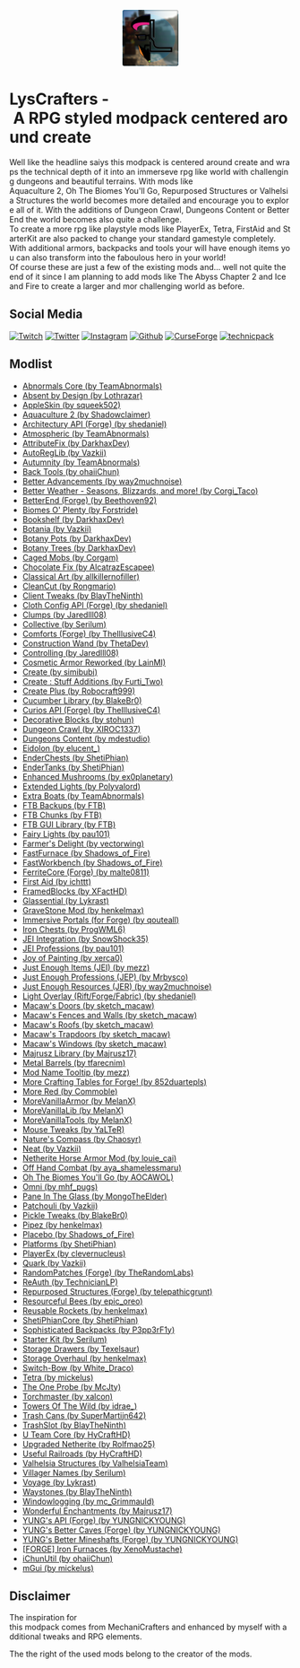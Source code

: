 <p align="center">
    <img src="assets/logo.png?raw=true" alt="LysCrafters" title="LysCrafters" style="width: 100px">
</p>

# LysCrafters - A RPG styled modpack centered around create

Well like the headline saiys this modpack is centered around create and wraps the technical depth of it into an immerseve rpg like world with challenging dungeons and beautiful terrains. With mods like 
Aquaculture 2, Oh The Biomes You'll Go, Repurposed Structures or Valhelsia Structures the world becomes more detailed and encourage you to explore all of it. With the additions of Dungeon Crawl, Dungeons Content or BetterEnd the world becomes also quite a challenge.
To create a more rpg like playstyle mods like PlayerEx, Tetra, FirstAid and StarterKit are also packed to change your standard gamestyle completely.
With additional armors, backpacks and tools your will have enough items you can also transform into the faboulous hero in your world!
Of course these are just a few of the existing mods and... well not quite the end of it since I am planning to add mods like The Abyss Chapter 2 and Ice and Fire to create a larger and mor challenging world as before.
 
## Social Media

[![Twitch](https://img.shields.io/badge/Twitch.tv-orange?color=%239146FF&logo=twitch&logoColor=%23FFFFFF&style=for-the-badge)](https://twitch.tv/lyssar_ "Twitch")
[![Twitter](https://img.shields.io/badge/Twitter-orange?color=%231DA1F2&logo=twitter&logoColor=%23FFFFFF&style=for-the-badge)](https://twitter.com/lyssar__ "Twitter")
[![Instagram](https://img.shields.io/badge/Instagram-orange?color=%23E4405F&logo=instagram&logoColor=%23FFFFFF&style=for-the-badge)](https://www.instagram.com/lyss4r/ "Instagram")
[![Github](https://img.shields.io/badge/Github-orange?color=%23181717&logo=github&logoColor=%23FFFFFF&style=for-the-badge)](https://github.com/lyssar "Github")
[![CurseForge](https://img.shields.io/badge/CurseForge-orange?color=%236441A4&logo=curseforge&logoColor=%23FFFFFF&style=for-the-badge)](https://www.curseforge.com/minecraft/modpacks/lyscrafters "CurseForge")
[![technicpack](https://img.shields.io/badge/Technicpack-orange?color=%23428bca&logo=technicpack&logoColor=%23FFFFFF&style=for-the-badge)](https://www.technicpack.net/modpack/forge-lyscrafters.1845812 "technicpack")

## Modlist

*   [Abnormals Core (by TeamAbnormals)](https://www.curseforge.com/minecraft/mc-mods/abnormals-core)
*   [Absent by Design (by Lothrazar)](https://www.curseforge.com/minecraft/mc-mods/absent-by-design)
*   [AppleSkin (by squeek502)](https://www.curseforge.com/minecraft/mc-mods/appleskin)
*   [Aquaculture 2 (by Shadowclaimer)](https://www.curseforge.com/minecraft/mc-mods/aquaculture)
*   [Architectury API (Forge) (by shedaniel)](https://www.curseforge.com/minecraft/mc-mods/architectury-forge)
*   [Atmospheric (by TeamAbnormals)](https://www.curseforge.com/minecraft/mc-mods/atmospheric)
*   [AttributeFix (by DarkhaxDev)](https://www.curseforge.com/minecraft/mc-mods/attributefix)
*   [AutoRegLib (by Vazkii)](https://www.curseforge.com/minecraft/mc-mods/autoreglib)
*   [Autumnity (by TeamAbnormals)](https://www.curseforge.com/minecraft/mc-mods/autumnity)
*   [Back Tools (by ohaiiChun)](https://www.curseforge.com/minecraft/mc-mods/back-tools)
*   [Better Advancements (by way2muchnoise)](https://www.curseforge.com/minecraft/mc-mods/better-advancements)
*   [Better Weather - Seasons, Blizzards, and more! (by Corgi_Taco)](https://www.curseforge.com/minecraft/mc-mods/better-weather)
*   [BetterEnd (Forge) (by Beethoven92)](https://www.curseforge.com/minecraft/mc-mods/betterend-forge-port)
*   [Biomes O' Plenty (by Forstride)](https://www.curseforge.com/minecraft/mc-mods/biomes-o-plenty)
*   [Bookshelf (by DarkhaxDev)](https://www.curseforge.com/minecraft/mc-mods/bookshelf)
*   [Botania (by Vazkii)](https://www.curseforge.com/minecraft/mc-mods/botania)
*   [Botany Pots (by DarkhaxDev)](https://www.curseforge.com/minecraft/mc-mods/botany-pots)
*   [Botany Trees (by DarkhaxDev)](https://www.curseforge.com/minecraft/mc-mods/botany-trees)
*   [Caged Mobs (by Corgam)](https://www.curseforge.com/minecraft/mc-mods/caged-mobs)
*   [Chocolate Fix (by AlcatrazEscapee)](https://www.curseforge.com/minecraft/mc-mods/chocolate-fix)
*   [Classical Art (by allkillernofiller)](https://www.curseforge.com/minecraft/mc-mods/classical-art)
*   [CleanCut (by Rongmario)](https://www.curseforge.com/minecraft/mc-mods/cleancut)
*   [Client Tweaks (by BlayTheNinth)](https://www.curseforge.com/minecraft/mc-mods/client-tweaks)
*   [Cloth Config API (Forge) (by shedaniel)](https://www.curseforge.com/minecraft/mc-mods/cloth-config-forge)
*   [Clumps (by Jaredlll08)](https://www.curseforge.com/minecraft/mc-mods/clumps)
*   [Collective (by Serilum)](https://www.curseforge.com/minecraft/mc-mods/collective)
*   [Comforts (Forge) (by TheIllusiveC4)](https://www.curseforge.com/minecraft/mc-mods/comforts)
*   [Construction Wand (by ThetaDev)](https://www.curseforge.com/minecraft/mc-mods/construction-wand)
*   [Controlling (by Jaredlll08)](https://www.curseforge.com/minecraft/mc-mods/controlling)
*   [Cosmetic Armor Reworked (by LainMI)](https://www.curseforge.com/minecraft/mc-mods/cosmetic-armor-reworked)
*   [Create (by simibubi)](https://www.curseforge.com/minecraft/mc-mods/create)
*   [Create : Stuff Additions (by Furti_Two)](https://www.curseforge.com/minecraft/mc-mods/create-stuff-additions)
*   [Create Plus (by Robocraft999)](https://www.curseforge.com/minecraft/mc-mods/create-plus)
*   [Cucumber Library (by BlakeBr0)](https://www.curseforge.com/minecraft/mc-mods/cucumber)
*   [Curios API (Forge) (by TheIllusiveC4)](https://www.curseforge.com/minecraft/mc-mods/curios)
*   [Decorative Blocks (by stohun)](https://www.curseforge.com/minecraft/mc-mods/decorative-blocks)
*   [Dungeon Crawl (by XIROC1337)](https://www.curseforge.com/minecraft/mc-mods/dungeon-crawl)
*   [Dungeons Content (by mdestudio)](https://www.curseforge.com/minecraft/mc-mods/minecraft-dungeons-content)
*   [Eidolon (by elucent_)](https://www.curseforge.com/minecraft/mc-mods/eidolon)
*   [EnderChests (by ShetiPhian)](https://www.curseforge.com/minecraft/mc-mods/enderchests)
*   [EnderTanks (by ShetiPhian)](https://www.curseforge.com/minecraft/mc-mods/endertanks)
*   [Enhanced Mushrooms (by ex0planetary)](https://www.curseforge.com/minecraft/mc-mods/enhanced-mushrooms)
*   [Extended Lights (by Polyvalord)](https://www.curseforge.com/minecraft/mc-mods/extended-lights-mod)
*   [Extra Boats (by TeamAbnormals)](https://www.curseforge.com/minecraft/mc-mods/extra-boats)
*   [FTB Backups (by FTB)](https://www.curseforge.com/minecraft/mc-mods/ftb-backups)
*   [FTB Chunks (by FTB)](https://www.curseforge.com/minecraft/mc-mods/ftb-chunks)
*   [FTB GUI Library (by FTB)](https://www.curseforge.com/minecraft/mc-mods/ftb-gui-library)
*   [Fairy Lights (by pau101)](https://www.curseforge.com/minecraft/mc-mods/fairy-lights)
*   [Farmer's Delight (by vectorwing)](https://www.curseforge.com/minecraft/mc-mods/farmers-delight)
*   [FastFurnace (by Shadows_of_Fire)](https://www.curseforge.com/minecraft/mc-mods/fastfurnace)
*   [FastWorkbench (by Shadows_of_Fire)](https://www.curseforge.com/minecraft/mc-mods/fastworkbench)
*   [FerriteCore (Forge) (by malte0811)](https://www.curseforge.com/minecraft/mc-mods/ferritecore)
*   [First Aid (by ichttt)](https://www.curseforge.com/minecraft/mc-mods/first-aid)
*   [FramedBlocks (by XFactHD)](https://www.curseforge.com/minecraft/mc-mods/framedblocks)
*   [Glassential (by Lykrast)](https://www.curseforge.com/minecraft/mc-mods/glassential)
*   [GraveStone Mod (by henkelmax)](https://www.curseforge.com/minecraft/mc-mods/gravestone-mod)
*   [Immersive Portals (for Forge) (by qouteall)](https://www.curseforge.com/minecraft/mc-mods/immersive-portals-for-forge)
*   [Iron Chests (by ProgWML6)](https://www.curseforge.com/minecraft/mc-mods/iron-chests)
*   [JEI Integration (by SnowShock35)](https://www.curseforge.com/minecraft/mc-mods/jei-integration)
*   [JEI Professions (by pau101)](https://www.curseforge.com/minecraft/mc-mods/jei-professions)
*   [Joy of Painting (by xerca0)](https://www.curseforge.com/minecraft/mc-mods/joy-of-painting)
*   [Just Enough Items (JEI) (by mezz)](https://www.curseforge.com/minecraft/mc-mods/jei)
*   [Just Enough Professions (JEP) (by Mrbysco)](https://www.curseforge.com/minecraft/mc-mods/just-enough-professions-jep)
*   [Just Enough Resources (JER) (by way2muchnoise)](https://www.curseforge.com/minecraft/mc-mods/just-enough-resources-jer)
*   [Light Overlay (Rift/Forge/Fabric) (by shedaniel)](https://www.curseforge.com/minecraft/mc-mods/light-overlay)
*   [Macaw's Doors (by sketch_macaw)](https://www.curseforge.com/minecraft/mc-mods/macaws-doors)
*   [Macaw's Fences and Walls (by sketch_macaw)](https://www.curseforge.com/minecraft/mc-mods/macaws-fences-and-walls)
*   [Macaw's Roofs (by sketch_macaw)](https://www.curseforge.com/minecraft/mc-mods/macaws-roofs)
*   [Macaw's Trapdoors (by sketch_macaw)](https://www.curseforge.com/minecraft/mc-mods/macaws-trapdoors)
*   [Macaw's Windows (by sketch_macaw)](https://www.curseforge.com/minecraft/mc-mods/macaws-windows)
*   [Majrusz Library (by Majrusz17)](https://www.curseforge.com/minecraft/mc-mods/majrusz-library)
*   [Metal Barrels (by tfarecnim)](https://www.curseforge.com/minecraft/mc-mods/metal-barrels)
*   [Mod Name Tooltip (by mezz)](https://www.curseforge.com/minecraft/mc-mods/mod-name-tooltip)
*   [More Crafting Tables for Forge! (by 852duartepls)](https://www.curseforge.com/minecraft/mc-mods/more-crafting-tables-for-forge)
*   [More Red (by Commoble)](https://www.curseforge.com/minecraft/mc-mods/more-red)
*   [MoreVanillaArmor (by MelanX)](https://www.curseforge.com/minecraft/mc-mods/morevanillaarmor)
*   [MoreVanillaLib (by MelanX)](https://www.curseforge.com/minecraft/mc-mods/morevanillalib)
*   [MoreVanillaTools (by MelanX)](https://www.curseforge.com/minecraft/mc-mods/morevanillatools)
*   [Mouse Tweaks (by YaLTeR)](https://www.curseforge.com/minecraft/mc-mods/mouse-tweaks)
*   [Nature's Compass (by Chaosyr)](https://www.curseforge.com/minecraft/mc-mods/natures-compass)
*   [Neat (by Vazkii)](https://www.curseforge.com/minecraft/mc-mods/neat)
*   [Netherite Horse Armor Mod (by louie_cai)](https://www.curseforge.com/minecraft/mc-mods/netherite-horse-armor-mod)
*   [Off Hand Combat (by aya_shamelessmaru)](https://www.curseforge.com/minecraft/mc-mods/off-hand-combat)
*   [Oh The Biomes You'll Go (by AOCAWOL)](https://www.curseforge.com/minecraft/mc-mods/oh-the-biomes-youll-go)
*   [Omni (by mhf_pugs)](https://www.curseforge.com/minecraft/mc-mods/omni)
*   [Pane In The Glass (by MongoTheElder)](https://www.curseforge.com/minecraft/mc-mods/pane-in-the-glass)
*   [Patchouli (by Vazkii)](https://www.curseforge.com/minecraft/mc-mods/patchouli)
*   [Pickle Tweaks (by BlakeBr0)](https://www.curseforge.com/minecraft/mc-mods/pickle-tweaks)
*   [Pipez (by henkelmax)](https://www.curseforge.com/minecraft/mc-mods/pipez)
*   [Placebo (by Shadows_of_Fire)](https://www.curseforge.com/minecraft/mc-mods/placebo)
*   [Platforms (by ShetiPhian)](https://www.curseforge.com/minecraft/mc-mods/platforms)
*   [PlayerEx (by clevernucleus)](https://www.curseforge.com/minecraft/mc-mods/playerex)
*   [Quark (by Vazkii)](https://www.curseforge.com/minecraft/mc-mods/quark)
*   [RandomPatches (Forge) (by TheRandomLabs)](https://www.curseforge.com/minecraft/mc-mods/randompatches-forge)
*   [ReAuth (by TechnicianLP)](https://www.curseforge.com/minecraft/mc-mods/reauth)
*   [Repurposed Structures (Forge) (by telepathicgrunt)](https://www.curseforge.com/minecraft/mc-mods/repurposed-structures)
*   [Resourceful Bees (by epic_oreo)](https://www.curseforge.com/minecraft/mc-mods/resourceful-bees)
*   [Reusable Rockets (by henkelmax)](https://www.curseforge.com/minecraft/mc-mods/reusable-rockets)
*   [ShetiPhianCore (by ShetiPhian)](https://www.curseforge.com/minecraft/mc-mods/shetiphiancore)
*   [Sophisticated Backpacks (by P3pp3rF1y)](https://www.curseforge.com/minecraft/mc-mods/sophisticated-backpacks)
*   [Starter Kit (by Serilum)](https://www.curseforge.com/minecraft/mc-mods/starter-kit)
*   [Storage Drawers (by Texelsaur)](https://www.curseforge.com/minecraft/mc-mods/storage-drawers)
*   [Storage Overhaul (by henkelmax)](https://www.curseforge.com/minecraft/mc-mods/storage-overhaul)
*   [Switch-Bow (by White_Draco)](https://www.curseforge.com/minecraft/mc-mods/switch-bow)
*   [Tetra (by mickelus)](https://www.curseforge.com/minecraft/mc-mods/tetra)
*   [The One Probe (by McJty)](https://www.curseforge.com/minecraft/mc-mods/the-one-probe)
*   [Torchmaster (by xalcon)](https://www.curseforge.com/minecraft/mc-mods/torchmaster)
*   [Towers Of The Wild (by idrae_)](https://www.curseforge.com/minecraft/mc-mods/towers-of-the-wild)
*   [Trash Cans (by SuperMartijn642)](https://www.curseforge.com/minecraft/mc-mods/trash-cans)
*   [TrashSlot (by BlayTheNinth)](https://www.curseforge.com/minecraft/mc-mods/trashslot)
*   [U Team Core (by HyCraftHD)](https://www.curseforge.com/minecraft/mc-mods/u-team-core)
*   [Upgraded Netherite (by Rolfmao25)](https://www.curseforge.com/minecraft/mc-mods/upgraded-netherite)
*   [Useful Railroads (by HyCraftHD)](https://www.curseforge.com/minecraft/mc-mods/useful-railroads)
*   [Valhelsia Structures (by ValhelsiaTeam)](https://www.curseforge.com/minecraft/mc-mods/valhelsia-structures)
*   [Villager Names (by Serilum)](https://www.curseforge.com/minecraft/mc-mods/villager-names)
*   [Voyage (by Lykrast)](https://www.curseforge.com/minecraft/mc-mods/voyage)
*   [Waystones (by BlayTheNinth)](https://www.curseforge.com/minecraft/mc-mods/waystones)
*   [Windowlogging (by mc_Grimmauld)](https://www.curseforge.com/minecraft/mc-mods/windowlogging)
*   [Wonderful Enchantments (by Majrusz17)](https://www.curseforge.com/minecraft/mc-mods/wonderful-enchantments)
*   [YUNG's API (Forge) (by YUNGNICKYOUNG)](https://www.curseforge.com/minecraft/mc-mods/yungs-api)
*   [YUNG's Better Caves (Forge) (by YUNGNICKYOUNG)](https://www.curseforge.com/minecraft/mc-mods/yungs-better-caves)
*   [YUNG's Better Mineshafts (Forge) (by YUNGNICKYOUNG)](https://www.curseforge.com/minecraft/mc-mods/yungs-better-mineshafts-forge)
*   [[FORGE] Iron Furnaces (by XenoMustache)](https://www.curseforge.com/minecraft/mc-mods/iron-furnaces)
*   [iChunUtil (by ohaiiChun)](https://www.curseforge.com/minecraft/mc-mods/ichunutil)
*   [mGui (by mickelus)](https://www.curseforge.com/minecraft/mc-mods/mgui)

## Disclaimer

The inspiration for this modpack comes from MechaniCrafters and enhanced by myself with additional tweaks and RPG elements.

The the right of the used mods belong to the creator of the mods.
